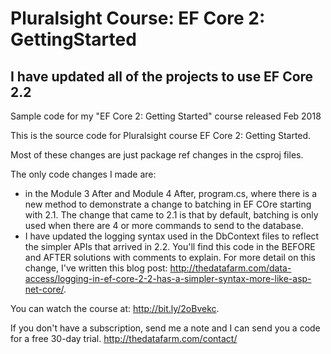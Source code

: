 # Pluralsight Course: EF Core 2: GettingStarted
## I have updated all of the projects to use  EF Core 2.2
Sample code for my "EF Core 2: Getting Started" course released Feb 2018  


This is the source code for Pluralsight course EF Core 2: Getting Started.  


Most of these changes are just package ref changes in the csproj files.   

The only code changes I made are: 

* in the Module 3 After and Module 4 After, program.cs, where there is a new method to demonstrate a change to batching in EF COre starting with 2.1. The change that came to 2.1 is that by default, batching is only used when there are 4 or more commands to send to the database.
* I have updated the logging syntax used in the DbContext files to reflect the simpler APIs that arrived in 2.2. You'll find this code in the BEFORE and AFTER solutions with comments to explain. For more detail on this change, I've written this blog post: http://thedatafarm.com/data-access/logging-in-ef-core-2-2-has-a-simpler-syntax-more-like-asp-net-core/.

You can watch the course at: http://bit.ly/2oBvekc.

If you don't have a subscription, send me a note and I can send you a code for a free 30-day trial.
http://thedatafarm.com/contact/
